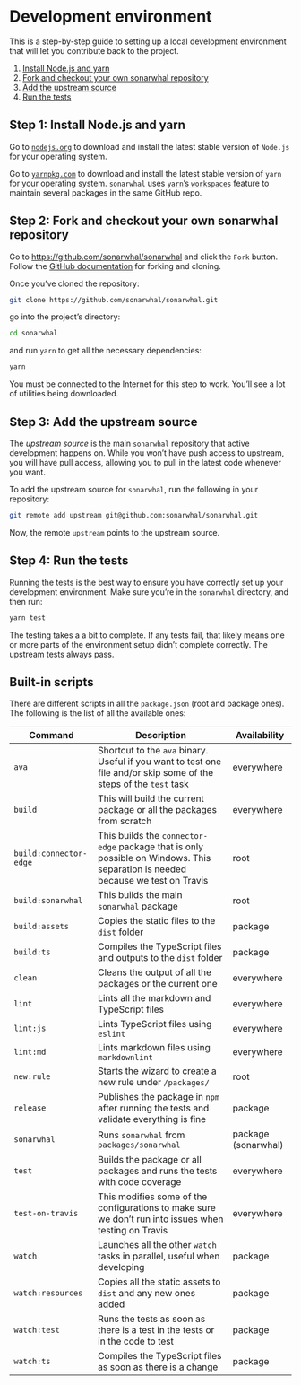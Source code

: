 # Development environment

This is a step-by-step guide to setting up a local development
environment that will let you contribute back to the project.

1. [Install Node.js and yarn](#step-1-install-nodejs-and-yarn)
2. [Fork and checkout your own sonarwhal repository](#step-2-fork-and-checkout-your-own-sonarwhal-repository)
3. [Add the upstream source](#step-3-add-the-upstream-source)
4. [Run the tests](#step-4-run-the-tests)

## Step 1: Install Node.js and yarn

Go to [`nodejs.org`][nodejs] to download and install the latest stable
version of `Node.js` for your operating system.

Go to [`yarnpkg.com`][yarnpkg] to download and install the latest stable
version of `yarn` for your operating system. `sonarwhal` uses [`yarn`’s
`workspaces`][yarn workspaces] feature to maintain several packages in
the same GitHub repo.

## Step 2: Fork and checkout your own sonarwhal repository

Go to <https://github.com/sonarwhal/sonarwhal> and click the `Fork` button.
Follow the [GitHub documentation][github fork docs] for forking and cloning.

Once you’ve cloned the repository:

```bash
git clone https://github.com/sonarwhal/sonarwhal.git
```

go into the project’s directory:

```bash
cd sonarwhal
```

and run `yarn` to get all the necessary dependencies:

```bash
yarn
```

You must be connected to the Internet for this step to work. You’ll
see a lot of utilities being downloaded.

## Step 3: Add the upstream source

The *upstream source* is the main `sonarwhal` repository that active
development happens on. While you won’t have push access to upstream,
you will have pull access, allowing you to pull in the latest code
whenever you want.

To add the upstream source for `sonarwhal`, run the following in your
repository:

```bash
git remote add upstream git@github.com:sonarwhal/sonarwhal.git
```

Now, the remote `upstream` points to the upstream source.

## Step 4: Run the tests

Running the tests is the best way to ensure you have correctly set up
your development environment. Make sure you’re in the `sonarwhal`
directory, and then run:

```bash
yarn test
```

The testing takes a a bit to complete. If any tests fail, that
likely means one or more parts of the environment setup didn’t complete
correctly. The upstream tests always pass.

## Built-in scripts

There are different scripts in all the `package.json` (root and package
ones). The following is the list of all the available ones:

<!-- markdownlint-disable MD013 -->

| Command | Description | Availability |
| --------| ----------- | ------------ |
| `ava`   | Shortcut to the `ava` binary. Useful if you want to test one file and/or skip some of the steps of the `test` task | everywhere |
| `build` | This will build the current package or all the packages from scratch | everywhere |
| `build:connector-edge` | This builds the `connector-edge` package that is only possible on Windows. This separation is needed because we test on Travis | root |
| `build:sonarwhal` | This builds the main `sonarwhal` package | root |
| `build:assets` | Copies the static files to the `dist` folder | package |
| `build:ts` | Compiles the TypeScript files and outputs to the `dist` folder | package |
| `clean` | Cleans the output of all the packages or the current one  | everywhere |
| `lint` | Lints all the markdown and TypeScript files | everywhere |
| `lint:js` | Lints TypeScript files using `eslint`  | everywhere |
| `lint:md` | Lints markdown files using `markdownlint` | everywhere |
| `new:rule`| Starts the wizard to create a new rule under `/packages/` | root |
| `release` | Publishes the package in `npm` after running the tests and validate everything is fine | package |
| `sonarwhal` | Runs `sonarwhal` from `packages/sonarwhal` | package (sonarwhal) |
| `test` | Builds the package or all packages and runs the tests with code coverage | everywhere |
| `test-on-travis` | This modifies some of the configurations to make sure we don’t run into issues when testing on Travis | everywhere |
| `watch` | Launches all the other `watch` tasks in parallel, useful when developing | package |
| `watch:resources` | Copies all the static assets to `dist` and any new ones added | package |
| `watch:test` | Runs the tests as soon as there is a test in the tests or in the code to test | package |
| `watch:ts` | Compiles the TypeScript files as soon as there is a change | package |

<!-- markdownlint-enable MD013 -->

<!-- Link labels: -->

[github fork docs]: https://help.github.com/articles/fork-a-repo
[nodejs]: https://nodejs.org/en/download/current/
[npm]: https://www.npmjs.com/get-npm
[yarnpkg]: https://yarnpkg.com
[yarn workspaces]: https://yarnpkg.com/en/docs/workspaces
